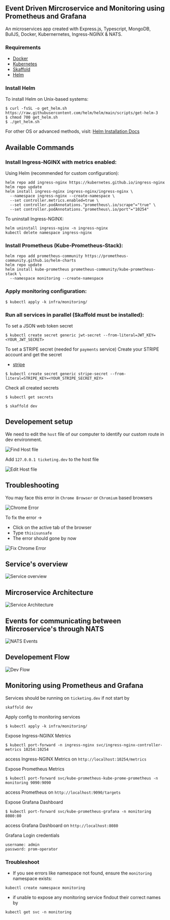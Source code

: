 ## Event Driven Mircroservice and Monitoring using Prometheus and Grafana

An microservices app created with Express.js, Typescript, MongoDB, BullJS, Docker, Kubernernetes, Ingress-NGINX & NATS.

### Requirements

- [Docker](https://www.docker.com)
- [Kubernetes](https://kubernetes.io)
- [Skaffold](https://skaffold.dev/docs/install)
- [Helm](https://helm.sh/docs/intro/install/)

### Install Helm

To install Helm on Unix-based systems:

```shell
$ curl -fsSL -o get_helm.sh https://raw.githubusercontent.com/helm/helm/main/scripts/get-helm-3
$ chmod 700 get_helm.sh
$ ./get_helm.sh
```

For other OS or advanced methods, visit: [Helm Installation Docs](https://helm.sh/docs/intro/install/)

## Available Commands

### Install Ingress-NGINX with metrics enabled:

Using Helm (recommended for custom configuration):

```console
helm repo add ingress-nginx https://kubernetes.github.io/ingress-nginx
helm repo update
helm install ingress-nginx ingress-nginx/ingress-nginx \
  --namespace ingress-nginx --create-namespace \
  --set controller.metrics.enabled=true \
  --set controller.podAnnotations."prometheus\.io/scrape"="true" \
  --set controller.podAnnotations."prometheus\.io/port"="10254"
```

To uninstall Ingress-NGINX:

```console
helm uninstall ingress-nginx -n ingress-nginx
kubectl delete namespace ingress-nginx
```

### Install Prometheus (Kube-Prometheus-Stack):

```console
helm repo add prometheus-community https://prometheus-community.github.io/helm-charts
helm repo update
helm install kube-prometheus prometheus-community/kube-prometheus-stack \
  --namespace monitoring --create-namespace
```

### Apply monitoring configuration:

```console
$ kubectl apply -k infra/monitoring/
```

### Run all services in parallel (Skaffold must be installed):

To set a JSON web token secret
```console
$ kubectl create secret generic jwt-secret --from-literal=JWT_KEY=<YOUR_JWT_SECRET>
```

To set a STRIPE secret (needed for `payments` service)
Create your STRIPE account and get the secret
* [stripe](https://stripe.com/docs/keys)
```console
$ kubectl create secret generic stripe-secret --from-literal=STRIPE_KEY=<YOUR_STRIPE_SECRET_KEY>
```

Check all created secrets
```console
$ kubectl get secrets
```

```console
$ skaffold dev
```

## Developement setup

We need to edit the `host` file of our computer to identify our custom route  in dev environment.

![Find Host file](https://github.com/pranta-barua007/microservices-typescript/blob/master/__readme-images/4-hostfile.png?raw=true)

Add `127.0.0.1 ticketing.dev` to the host file

![Edit Host file](https://github.com/pranta-barua007/microservices-typescript/blob/master/__readme-images/4.1-hostfiledit.png?raw=true)

## Troubleshooting

You may face this error in `Chrome Browser` or `Chromium` based browsers

![Chrome Error](https://github.com/pranta-barua007/microservices-typescript/blob/master/__readme-images/4.2-err.png?raw=true)

To fix the error -> 

- Click on the active tab of the browser
- Type `thisisunsafe`
- The error should gone by now

![Fix Chrome Error](https://github.com/pranta-barua007/microservices-typescript/blob/master/__readme-images/4.3-fix.png?raw=true)

## Service's overview

![Service overview](https://github.com/pranta-barua007/microservices-typescript/blob/master/__readme-images/1-service.png?raw=true)

## Mircroservice Architecture

![Service Architecture](https://github.com/pranta-barua007/microservices-typescript/blob/master/__readme-images/3-design.png?raw=true)

## Events for communicating between Mircroservice's through NATS

![NATS Events](https://github.com/pranta-barua007/microservices-typescript/blob/master/__readme-images/2-events.png?raw=true)

## Developement Flow

![Dev Flow](https://github.com/pranta-barua007/microservices-typescript/blob/master/__readme-images/5-devflow.png?raw=true)

## Monitoring using Prometheus and Grafana

Services should be running on `ticketing.dev` if not start by
```console
skaffold dev
```

Apply config to monitoring services
```console
$ kubectl apply -k infra/monitoring/
```

Expose Ingress-NGINX Metrics
```console
$ kubectl port-forward -n ingress-nginx svc/ingress-nginx-controller-metrics 10254:10254
```

access Ingress-NGINX Metrics on `http://localhost:10254/metrics`

Expose Prometheus Metrics
```console
$ kubectl port-forward svc/kube-prometheus-kube-prome-prometheus -n monitoring 9090:9090
```
access Prometheus on `http://localhost:9090/targets`

Expose Grafana Dashboard
```console
$ kubectl port-forward svc/kube-prometheus-grafana -n monitoring 8080:80
```

access Grafana Dashboard on `http://localhost:8080`

Grafana Login credentials
```console
username: admin
password: prom-operator
```

### Troubleshoot

- If you see errors like namespace not found, ensure the `monitoring` namespace exists:
```console
kubectl create namespace monitoring
```

- if unable to expose any monitoring service findout their correct names by 
```console
kubectl get svc -n monitoring
```
